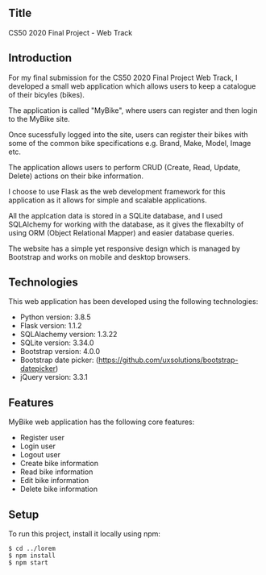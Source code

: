 ## Title

CS50 2020 Final Project - Web Track

## Introduction

For my final submission for the CS50 2020 Final Project Web Track, I developed a small web application which allows users to keep a catalogue of their bicyles (bikes).

The application is called "MyBike", where users can register and then login to the MyBike site.

Once sucessfully logged into the site, users can register their bikes with some of the common bike specifications e.g. Brand, Make, Model, Image etc.

The application allows users to perform CRUD (Create, Read, Update, Delete) actions on their bike information.

I choose to use Flask as the web development framework for this application as it allows for simple and scalable applications.

All the applcation data is stored in a SQLite database, and I used SQLAlchemy for working with the database, as it gives the flexabilty of using ORM (Object Relational Mapper) and easier database queries.

The website has a simple yet responsive design which is managed by Bootstrap and works on mobile and desktop browsers.


## Technologies
This web application has been developed using the following technologies:

* Python version: 3.8.5
* Flask version: 1.1.2
* SQLAlachemy version: 1.3.22
* SQLite version: 3.34.0
* Bootstrap version: 4.0.0
* Bootstrap date picker: (https://github.com/uxsolutions/bootstrap-datepicker)
* jQuery version: 3.3.1


## Features
MyBike web application has the following core features:

* Register user
* Login user
* Logout user
* Create bike information
* Read bike information
* Edit bike information
* Delete bike information
	
## Setup
To run this project, install it locally using npm:

```
$ cd ../lorem
$ npm install
$ npm start
```
